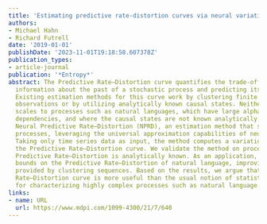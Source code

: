 ```yaml
---
title: 'Estimating predictive rate-distortion curves via neural variational inference '
authors:
- Michael Hahn
- Richard Futrell
date: '2019-01-01'
publishDate: '2023-11-01T19:18:58.607378Z'
publication_types:
- article-journal
publication: '*Entropy*'
abstract: The Predictive Rate–Distortion curve quantifies the trade-off between compressing
  information about the past of a stochastic process and predicting its future accurately.
  Existing estimation methods for this curve work by clustering finite sequences of
  observations or by utilizing analytically known causal states. Neither type of approach
  scales to processes such as natural languages, which have large alphabets and long
  dependencies, and where the causal states are not known analytically. We describe
  Neural Predictive Rate–Distortion (NPRD), an estimation method that scales to such
  processes, leveraging the universal approximation capabilities of neural networks.
  Taking only time series data as input, the method computes a variational bound on
  the Predictive Rate–Distortion curve. We validate the method on processes where
  Predictive Rate–Distortion is analytically known. As an application, we provide
  bounds on the Predictive Rate–Distortion of natural language, improving on bounds
  provided by clustering sequences. Based on the results, we argue that the Predictive
  Rate–Distortion curve is more useful than the usual notion of statistical complexity
  for characterizing highly complex processes such as natural language.
links:
- name: URL
  url: https://www.mdpi.com/1099-4300/21/7/640
---
```

